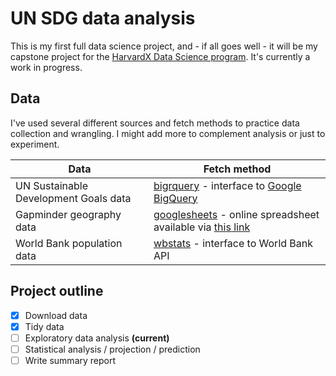 # UN SDG data analysis

This is my first full data science project, and - if all goes well - it will be my capstone project for the [HarvardX Data Science program](https://www.edx.org/professional-certificate/harvardx-data-science). It's currently a work in progress.

## Data

I've used several different sources and fetch methods to practice data collection and wrangling. I might add more to complement analysis or just to experiment.

Data | Fetch method
-------------|--------------
UN Sustainable Development Goals data | [bigrquery](https://cran.r-project.org/web/packages/bigrquery/) - interface to [Google BigQuery](https://cloud.google.com/bigquery/)
Gapminder geography data | [googlesheets](https://cran.r-project.org/web/packages/googlesheets/) - online spreadsheet available via [this link](https://www.gapminder.org/data/geo/)
World Bank population data | [wbstats](https://cran.r-project.org/web/packages/wbstats/) - interface to World Bank API

## Project outline

- [X] Download data
- [X] Tidy data
- [ ] Exploratory data analysis **(current)**
- [ ] Statistical analysis / projection / prediction
- [ ] Write summary report
